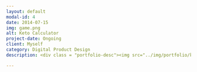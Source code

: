 ```yaml
---
layout: default
modal-id: 4
date: 2014-07-15
img: game.png
alt: Keto Calculator
project-date: Ongoing
client: Myself
category: Digital Product Design
description: <div class = "portfolio-desc"><img src="../img/portfolio/ketoCalc_HiFi.jpg" class="img-responsive img-centered" alt"KetoCalc Hi-Fi Mockup"><h3>Concept Overview</h3><p>The user is a parent with a child diagnosed with epilepsy who wants assistance in administering the ketogenic diet for seizure control. When using the Ketogenic Diet as a treatment for Epilepsy, the meals must strictly adhere requirements set by the nutritionist. This often means measuring food inngredients down to the tenth of a gram. Parents must also keep a diary of each meal, Ketone levels (to see that ketosis is maintained) as well as seizure counts. This helps the both the neurologist and the nutritionist gain insight into what might be helping with seizure control and what is not helping.<p> As one might guess, all of this is incredibly stressful for the parents of children with Epilepsy, on top of the stress that occurs when their children are having seizures. I did a competitive analysis on the current set of tools available, and found that they are not easy to use. As such, I am currently designing a mobile app that will assist parents administering the ketogenic diet by streamlining tasks for creating meal plans as well as including other userful tools needed by users.</p><img src="../img/portfolio/KetoCalcPlus.jpg" class="img-responsive img-centered" alt"KetoCalc Plus Redroute"><p>Above is a Red Route (likely the most commmon path) design for this app. They are sketches of the Red Route, with one Hi-Fi mockup of what the app might look like. A mostly purple theme tested the best of the several color iterations, as it holds some sentimental value to users. Purple is the official Epilepsy awareness color. I used this Red Route Design panel as a storyboard when talking to some potential users about some of the features that this app might have.<p>The user will be able to log in to the app, so that each of their settings, meals, and diary entries could be accessible and stored, without worry, in a cloud-based storage system.</div>

---
```


